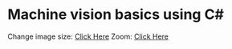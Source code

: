 # Machine vision basics using C#
Change image size: <a href="https://github.com/arioobarzan/Machine-vision-basics-using-csharp/tree/main/Image%20Change%20Size">Click Here</a>
Zoom: <a href="https://github.com/arioobarzan/Machine-vision-basics-using-csharp/tree/main/Zoom">Click Here</a>
